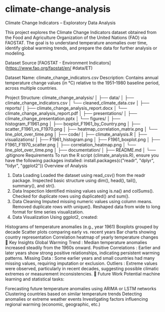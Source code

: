 # climate-change-analysis
Climate Change Indicators – Exploratory Data Analysis

This project explores the Climate Change Indicators dataset obtained from the Food and Agriculture Organization of the United Nations (FAO) via FAOSTAT. The goal is to understand temperature anomalies over time, identify global warming trends, and prepare the data for further analysis or modeling.

Dataset Source
[FAOSTAT - Environment Indicators](https://www.fao.org/faostat/en/ #data/ET)

Dataset Name: climate_change_indicators.csv
Description: Contains annual temperature change values (in °C) relative to the 1951–1980 baseline period, across multiple countries.

Project Structure:
climate_change_analysis/
│
├── data/
│   ├── climate_change_indicators.csv
│   └── cleaned_climate_data.csv
│
├── reports/
│   ├── climate_change_analysis_report.docx
│   └── climate_change_analysis_report.pdf
│
├── presentations/
│   ├── climate_change_presentation.pptx
│   └── figures/
│       ├── histogram_F1961.png
│       ├── boxplot_F1961_by_Country.png
│       ├── scatter_F1961_vs_F1970.png
│       ├── heatmap_correlation_matrix.png
│       └── line_plot_over_time.png
│
├── code/
│   ├── climate_analysis.R
│
├── visualizations/
│   ├── F1961_histogram.png
│   ├── F1961_boxplot.png
│   ├── F1961_F1970_scatter.png
│   ├── correlation_heatmap.png
│   └── line_plot_over_time.png
│
├── documentation/
│   ├── README.md
│
└── .gitignore
Requirements
To run the R script (climate_analysis.R), ensure you have the following packages installed:
install.packages(c("readr", "dplyr", "tidyr", "ggplot2"))
 Overview of Analysis
1. Data Loading
Loaded the dataset using read_csv() from the readr package.
Inspected basic structure using dim(), head(), tail(), summary(), and str().
2. Data Inspection
Identified missing values using is.na() and colSums().
Checked for duplicate rows using duplicated() and sum().
3. Data Cleaning
Imputed missing numeric values using column means.
Removed duplicate rows with unique().
Reshaped data from wide to long format for time series visualization.
4. Data Visualization
Using ggplot2, created:

Histograms of temperature anomalies (e.g., year 1961)
Boxplots grouped by decade
Scatter plots comparing early vs. recent years
Bar charts showing country representation
Correlation heatmap of yearly temperature changes
🧠 Key Insights
Global Warming Trend : Median temperature anomalies increased steadily from the 1960s onward.
Positive Correlations : Earlier and later years show strong positive relationships, indicating persistent warming patterns.
Missing Data : Some earlier years and small countries had many missing values, requiring imputation or exclusion.
Outliers : Extreme values were observed, particularly in recent decades, suggesting possible climatic extremes or measurement inconsistencies.
🚀 Future Work
Potential machine learning and statistical tasks:

Forecasting future temperature anomalies using ARIMA or LSTM networks
Clustering countries based on similar temperature trends
Detecting anomalies or extreme weather events
Investigating factors influencing regional warming (economic, geographic, etc.)
